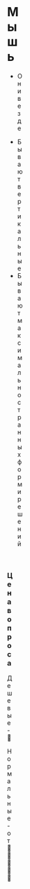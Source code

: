 <div class="image first" v-if="$clicks < 1" />
<div class="image second" v-click="1" />
<div class="image third" v-click="2" />
<div class="image first" v-click="3" />

<div class="content">

# Мышь

- Они везде
<v-clicks>

- Бывают вертикальные
- Бывают максимально странных форм и решений
</v-clicks>

<v-click>

<br>

### Цена вопроса

Дешевые - 🍺

Нормальные - от 🍺🍺🍺🍺🍺

</v-click>

</div>

<style>
.content {
    padding-left: calc(50% + 2em);
}
.image {
    width: 50%;
    position: absolute;
    height: 100%;
    top: 0;
    left: 0;

    &.first {
        background: url('/mouse/AltoMouse.jpg');
        background-size: cover;
        background-position: 30%;
    }
    &.third {
        background: url('/mouse/DogPCMouse_1.jpg');
        background-size: cover;
        background-position: 30%;
    }
    &.second {
        background: url('/mouse/vertical.jpg');
        background-size: cover;
        background-position: 50%;
    }
}
</style>
